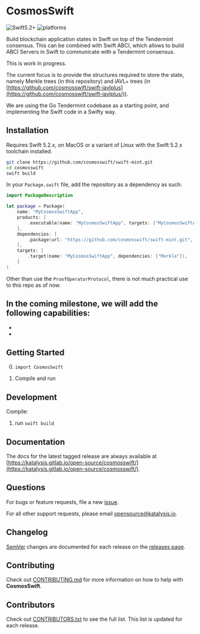 # CosmosSwift

![Swift5.2+](https://img.shields.io/badge/Swift-5.2+-blue.svg)
![platforms](https://img.shields.io/badge/platforms-macOS%20%7C%20linux-orange.svg)

Build blockchain application states in Swift on top of the Tendermint consensus. This can be combined with Swift ABCI, which allows to build ABCI Servers in Swift to communicate with a Tendermint consensus.

This is work in progress.

The current focus is to provide the structures required to store the state, namely Merkle trees (in this repository) and iAVL+ trees (in [https://github.com/cosmosswift/swift-iavlplus](https://github.com/cosmosswift/swift-iavlplus/)).

We are using the Go Tendermint codebase as a starting point, and implementing the Swift code in a Swifty way.


## Installation

Requires Swift 5.2.x, on MacOS or a variant of Linux with the Swift 5.2.x toolchain installed.

``` bash
git clone https://github.com/cosmosswift/swift-mint.git
cd cosmosswift
swift build
```

In your `Package.swift` file, add the repository as a dependency as such:
``` swift
import PackageDescription

let package = Package(
    name: "MyCosmosSwiftApp",
    products: [
        .executable(name: "MyCosmosSwiftApp", targets: ["MyCosmosSwiftApp"]),
    ],
    dependencies: [
        .package(url: "https://github.com/cosmosswift/swift-mint.git", from: "0.3.0"),
    ],
    targets: [
        .target(name: "MyCosmosSwiftApp", dependencies: ["Merkle"]),
    ]
)
```

Other than use the `ProofOperatorProtocol`, there is not much practical use to this repo as of now.

In the coming milestone, we will add the following capabilities:
-
-
-


## Getting Started

0. `import CosmosSwift`


1. Compile and run

## Development

Compile:
1. run `swift build`

## Documentation

The docs for the latest tagged release are always available at [https://katalysis.gitlab.io/open-source/cosmosswift/](https://katalysis.gitlab.io/open-source/cosmosswift/).

## Questions

For bugs or feature requests, file a new [issue](https://github.com/cosmosswift/swift-mint/issues).

For all other support requests, please email [opensource@katalysis.io](mailto:opensource@katalysis.io).

## Changelog

[SemVer](https://semver.org/) changes are documented for each release on the [releases page](https://github.com/cosmosswift/swift-mint/-/releases).

## Contributing

Check out [CONTRIBUTING.md](https://github.com/cosmosswift/swift-mint/blob/master/CONTRIBUTING.md) for more information on how to help with **CosmosSwift**.

## Contributors

Check out [CONTRIBUTORS.txt](https://github.com/cosmosswift/swift-mint/blob/master/CONTRIBUTORS.txt) to see the full list. This list is updated for each release.
